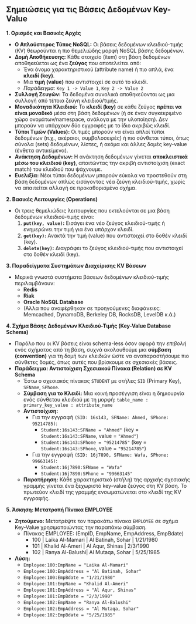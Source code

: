 ## Σημειώσεις για τις Βάσεις Δεδομένων Key-Value

**1. Ορισμός και Βασικές Αρχές**

*   **Ο Απλούστερος Τύπος NoSQL:** Οι βάσεις δεδομένων κλειδιού-τιμής (KV) θεωρούνται η πιο θεμελιώδης μορφή NoSQL βάσης δεδομένων.
*   **Δομή Αποθήκευσης:** Κάθε στοιχείο (item) στη βάση δεδομένων αποθηκεύεται ως ένα **ζεύγος** που αποτελείται από:
    *   Ένα όνομα χαρακτηριστικού (attribute name) ή πιο απλά, ένα **κλειδί (key)**.
    *   Μια **τιμή (value)** που αντιστοιχεί σε αυτό το κλειδί.
    *   *Παράδειγμα:* `Key 1 -> Value 1`, `Key 2 -> Value 2`
*   **Συλλογή Ζευγών:** Τα δεδομένα συνολικά αποθηκεύονται ως μια συλλογή από τέτοια ζεύγη κλειδιού/τιμής.
*   **Μοναδικότητα Κλειδιού:** Το **κλειδί (key)** σε κάθε ζεύγος **πρέπει να είναι μοναδικό** μέσα στη βάση δεδομένων (ή σε έναν συγκεκριμένο χώρο ονομάτων/namespace, ανάλογα με την υλοποίηση). Δεν μπορούν να υπάρχουν δύο εγγραφές με το ίδιο ακριβώς κλειδί.
*   **Τύποι Τιμών (Values):** Οι τιμές μπορούν να είναι απλοί τύποι δεδομένων (π.χ., ακέραιοι, συμβολοσειρές) ή πιο σύνθετοι τύποι, όπως σύνολα (sets) δεδομένων, λίστες, ή ακόμα και άλλες δομές key-value (ένθετα αντικείμενα).
*   **Ανάκτηση Δεδομένων:** Η ανάκτηση δεδομένων γίνεται **αποκλειστικά μέσω του κλειδιού (key)**, απαιτώντας την ακριβή αντιστοίχιση (exact match) του κλειδιού που ψάχνουμε.
*   **Ευελιξία:** Νέοι τύποι δεδομένων μπορούν εύκολα να προστεθούν στη βάση δεδομένων απλώς εισάγοντας νέα ζεύγη κλειδιού-τιμής, χωρίς να απαιτείται αλλαγή σε προκαθορισμένο σχήμα.

**2. Βασικές Λειτουργίες (Operations)**

*   Οι τρεις θεμελιώδεις λειτουργίες που εκτελούνται σε μια βάση δεδομένων κλειδιού-τιμής είναι:
    1.  **`put(key, value)`:** Εισάγει ένα νέο ζεύγος κλειδιού-τιμής ή ενημερώνει την τιμή για ένα υπάρχον κλειδί.
    2.  **`get(key)`:** Ανακτά την τιμή (value) που αντιστοιχεί στο δοθέν κλειδί (key).
    3.  **`delete(key)`:** Διαγράφει το ζεύγος κλειδιού-τιμής που αντιστοιχεί στο δοθέν κλειδί (key).

**3. Παραδείγματα Συστημάτων Διαχείρισης KV Βάσεων**

*   Μερικά γνωστά συστήματα βάσεων δεδομένων κλειδιού-τιμής περιλαμβάνουν:
    *   **Redis**
    *   **Riak**
    *   **Oracle NoSQL Database**
    *   (Άλλα που αναφέρθηκαν σε προηγούμενες διαφάνειες: Memcached, DynamoDB, Berkeley DB, RocksDB, LevelDB κ.ά.)

**4. Σχήμα Βάσης Δεδομένων Κλειδιού-Τιμής (Key-Value Database Schema)**

*   Παρόλο που οι KV βάσεις είναι schema-less όσον αφορά την *επιβολή* ενός σχήματος από τη βάση, συχνά ακολουθούμε μια **σύμβαση (convention)** για τη δομή των κλειδιών ώστε να αναπαραστήσουμε πιο σύνθετες δομές, όπως αυτές που βρίσκουμε σε σχεσιακές βάσεις.
*   **Παράδειγμα: Αντιστοίχιση Σχεσιακού Πίνακα (Relation) σε KV Schema**
    *   Έστω ο σχεσιακός πίνακας `STUDENT` με στήλες `SID` (Primary Key), `SFName`, `SPhone`.
    *   **Σύμβαση για το Κλειδί:** Μια κοινή προσέγγιση είναι η δημιουργία ενός σύνθετου κλειδιού με τη μορφή:
        `table_name : primary_key_value : attribute_name`
    *   **Αντιστοίχιση:**
        *   Για την εγγραφή `(SID: 16s143, SFName: Ahmed, SPhone: 95214785)`:
            *   `Student:16s143:SFName = "Ahmed"` (key = `Student:16s143:SFName`, value = `"Ahmed"`)
            *   `Student:16s143:SPhone = "95214785"` (key = `Student:16s143:SPhone`, value = `"95214785"`)
        *   Για την εγγραφή `(SID: 16j7890, SFName: Wafa, SPhone: 99663145)`:
            *   `Student:16j7890:SFName = "Wafa"`
            *   `Student:16j7890:SPhone = "99663145"`
    *   **Παρατήρηση:** Κάθε χαρακτηριστικό (στήλη) της αρχικής σχεσιακής γραμμής γίνεται ένα ξεχωριστό key-value ζεύγος στη KV βάση. Το πρωτεύον κλειδί της γραμμής ενσωματώνεται στο κλειδί της KV εγγραφής.

**5. Άσκηση: Μετατροπή Πίνακα EMPLOYEE**

*   **Ζητούμενο:** Μετατρέψτε τον παρακάτω πίνακα `EMPLOYEE` σε σχήμα Key-Value χρησιμοποιώντας την παραπάνω σύμβαση.
    *   Πίνακας EMPLOYEE: (EmpID, EmpName, EmpAddress, EmpBdate)
        *   100 | Laika Al-Mamari | Al Batinah, Sohar | 1/21/1980
        *   101 | Khalid Al-Ameri | Al Aqur, Shinas   | 2/3/1990
        *   102 | Ranya Al-Balushi| Al Mutaqa, Sohar  | 5/25/1985
*   **Λύση:**
    *   `Employee:100:EmpName = "Laika Al-Mamari"`
    *   `Employee:100:EmpAddress = "Al Batinah, Sohar"`
    *   `Employee:100:EmpBdate = "1/21/1980"`
    *   `Employee:101:EmpName = "Khalid Al-Ameri"`
    *   `Employee:101:EmpAddress = "Al Aqur, Shinas"`
    *   `Employee:101:EmpBdate = "2/3/1990"`
    *   `Employee:102:EmpName = "Ranya Al-Balushi"`
    *   `Employee:102:EmpAddress = "Al Mutaqa, Sohar"`
    *   `Employee:102:EmpBdate = "5/25/1985"`

